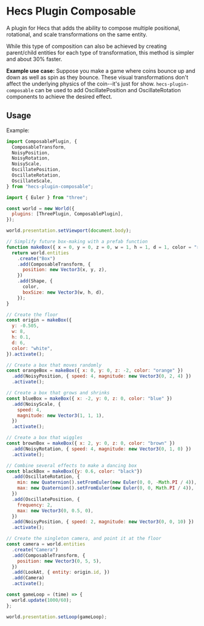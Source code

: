# Hecs Plugin Composable

A plugin for Hecs that adds the ability to compose multiple positional, rotational, and scale transformations on the same entity.

While this type of composition can also be achieved by creating parent/child entities for each type of transformation, this method is simpler and about 30% faster.

**Example use case:** Suppose you make a game where coins bounce up and down as well as spin as they bounce. These visual transformations don't affect the underlying physics of the coin--it's just for show. `hecs-plugin-composable` can be used to add OscillatePosition and OscillateRotation components to achieve the desired effect.

## Usage

Example:

```js
import ComposablePlugin, {
  ComposableTransform,
  NoisyPosition,
  NoisyRotation,
  NoisyScale,
  OscillatePosition,
  OscillateRotation,
  OscillateScale,
} from "hecs-plugin-composable";

import { Euler } from "three";

const world = new World({
  plugins: [ThreePlugin, ComposablePlugin],
});

world.presentation.setViewport(document.body);

// Simplify future box-making with a prefab function
function makeBox({ x = 0, y = 0, z = 0, w = 1, h = 1, d = 1, color = "red" }) {
  return world.entities
    .create("Box")
    .add(ComposableTransform, {
      position: new Vector3(x, y, z),
    })
    .add(Shape, {
      color,
      boxSize: new Vector3(w, h, d),
    });
}

// Create the floor
const origin = makeBox({
  y: -0.505,
  w: 8,
  h: 0.1,
  d: 6,
  color: "white",
}).activate();

// Create a box that moves randomly
const orangeBox = makeBox({ x: 0, y: 0, z: -2, color: "orange" })
  .add(NoisyPosition, { speed: 4, magnitude: new Vector3(0, 2, 4) })
  .activate();

// Create a box that grows and shrinks
const blueBox = makeBox({ x: -2, y: 0, z: 0, color: "blue" })
  .add(NoisyScale, {
    speed: 4,
    magnitude: new Vector3(1, 1, 1),
  })
  .activate();

// Create a box that wiggles
const brownBox = makeBox({ x: 2, y: 0, z: 0, color: "brown" })
  .add(NoisyRotation, { speed: 4, magnitude: new Vector3(0, 1, 0) })
  .activate();

// Combine several effects to make a dancing box
const blackBox = makeBox({y: 0.6, color: "black"})
  .add(OscillateRotation, {
    min: new Quaternion().setFromEuler(new Euler(0, 0, -Math.PI / 4)),
    max: new Quaternion().setFromEuler(new Euler(0, 0, Math.PI / 4)),
  })
  .add(OscillatePosition, {
    frequency: 2,
    max: new Vector3(0, 0.5, 0),
  })
  .add(NoisyPosition, { speed: 2, magnitude: new Vector3(0, 0, 10) })
  .activate();

// Create the singleton camera, and point it at the floor
const camera = world.entities
  .create("Camera")
  .add(ComposableTransform, {
    position: new Vector3(0, 5, 5),
  })
  .add(LookAt, { entity: origin.id, })
  .add(Camera)
  .activate();

const gameLoop = (time) => {
  world.update(1000/60);
};

world.presentation.setLoop(gameLoop);
```
